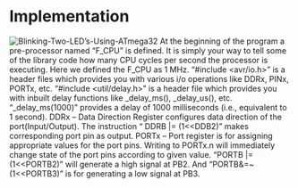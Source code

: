 # Implementation
![Blinking-Two-LED’s-Using-ATmega32](https://user-images.githubusercontent.com/101659804/164628973-6139bbb4-8507-4c9f-8f94-31d4ac4d8564.jpg)
At the beginning of the program a pre-processor named “F_CPU” is defined. It is simply your way to tell some of the library code how many CPU cycles per second the processor is executing. Here we defined the F_CPU as 1 MHz. “#include <avr/io.h>” is a header files which provides you with various  i/o operations like DDRx, PINx, PORTx, etc. “#include <util/delay.h>” is a header file which provides you with inbuilt delay functions like _delay_ms(), _delay_us(), etc. “_delay_ms(1000)” provides a delay of 1000 milliseconds (i.e., equivalent to 1 second).
DDRx – Data Direction Register configures data direction of the port(Input/Output). The instruction “ DDRB |= (1<<DDB2)”  makes corresponding port pin as output.
PORTx – Port register is for assigning appropriate values for the port pins.
Writing to PORTx.n will immediately change state of the port pins according to given value. “PORTB |=(1<<PORTB2)” will generate a high signal at PB2. And “PORTB&=~(1<<PORTB3)” is for generating a low signal at PB3.
 	

